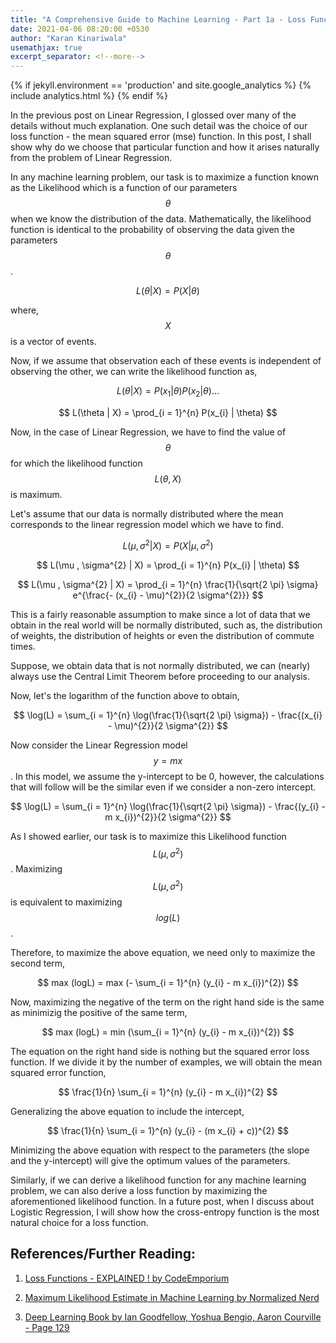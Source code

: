 ```yaml
---
title: "A Comprehensive Guide to Machine Learning - Part 1a - Loss Functions"
date: 2021-04-06 08:20:00 +0530
author: "Karan Kinariwala"
usemathjax: true
excerpt_separator: <!--more-->
---
```


{% if jekyll.environment == 'production' and site.google_analytics %}
{% include analytics.html %}
{% endif %}

In the previous post on Linear Regression, I glossed over many of the details without much explanation. One such detail was the choice of our loss function - the mean squared error (mse) function. In this post, I shall show why do we choose that particular function and how it arises naturally from the problem of Linear Regression.

<!--more-->

In any machine learning problem, our task is to maximize a function known as the Likelihood which is a function of our parameters $$ \theta $$ when we know the distribution of the data. Mathematically, the likelihood function is identical to the probability of observing the data given the parameters $$ \theta $$.

$$
L(\theta | X) = P(X | \theta)
$$

where, $$ X $$ is a vector of events.

Now, if we assume that observation each of these events is independent of observing the other, we can write the likelihood function as,

$$
L(\theta | X) = P(x_{1} | \theta) P(x_{2} | \theta) ...
$$

$$
L(\theta | X) = \prod_{i = 1}^{n} P(x_{i} | \theta)
$$

Now, in the case of Linear Regression, we have to find the value of $$\theta$$ for which the likelihood function $$L(\theta , X)$$ is maximum.

Let's assume that our data is normally distributed where the mean corresponds to the linear regression model which we have to find.

$$
L(\mu , \sigma^{2} | X) = P(X | \mu, \sigma^{2})
$$

$$
L(\mu , \sigma^{2} | X) = \prod_{i = 1}^{n} P(x_{i} | \theta)
$$

$$
L(\mu , \sigma^{2} | X) = \prod_{i = 1}^{n} \frac{1}{\sqrt{2 \pi} \sigma} e^{\frac{- (x_{i} - \mu)^{2}}{2 \sigma^{2}}}
$$

This is a fairly reasonable assumption to make since a lot of data that we obtain in the real world will be normally distributed, such as, the distribution of weights, the distribution of heights or even the distribution of commute times.

Suppose, we obtain data that is not normally distributed, we can (nearly) always use the Central Limit Theorem before proceeding to our analysis.

Now, let's the logarithm of the function above to obtain,

$$
\log(L) = \sum_{i = 1}^{n} \log(\frac{1}{\sqrt{2 \pi} \sigma}) - \frac{(x_{i} - \mu)^{2}}{2 \sigma^{2}}
$$

Now consider the Linear Regression model $$ y = mx $$. In this model, we assume the y-intercept to be 0, however, the calculations that will follow will be the similar even if we consider a non-zero intercept.

$$
\log(L) = \sum_{i = 1}^{n} \log(\frac{1}{\sqrt{2 \pi} \sigma}) - \frac{(y_{i} - m x_{i})^{2}}{2 \sigma^{2}}
$$

As I showed earlier, our task is to maximize this Likelihood function $$ L(\mu, \sigma^{2}) $$. Maximizing $$ L(\mu, \sigma^{2}) $$ is equivalent to maximizing $$ log(L) $$.

Therefore, to maximize the above equation, we need only to maximize the second term,

$$
max (logL) = max (- \sum_{i = 1}^{n} (y_{i} - m x_{i})^{2})
$$

Now, maximizing the negative of the term on the right hand side is the same as minimizig the positive of the same term,

$$
max (logL) = min (\sum_{i = 1}^{n} (y_{i} - m x_{i})^{2})
$$

The equation on the right hand side is nothing but the squared error loss function. If we divide it by the number of examples, we will obtain the mean squared error function,

$$
\frac{1}{n} \sum_{i = 1}^{n} (y_{i} - m x_{i})^{2}
$$

Generalizing the above equation to include the intercept,

$$
\frac{1}{n} \sum_{i = 1}^{n} (y_{i} - (m x_{i} + c))^{2}
$$

Minimizing the above equation with respect to the parameters (the slope and the y-intercept) will give the optimum values of the parameters.

Similarly, if we can derive a likelihood function for any machine learning problem, we can also derive a loss function by maximizing the aforementioned likelihood function. In a future post, when I discuss about Logistic Regression, I will show how the cross-entropy function is the most natural choice for a loss function.

## References/Further Reading:

1. [Loss Functions - EXPLAINED ! by CodeEmporium](https://www.youtube.com/watch?v=QBbC3Cjsnjg)

2. [Maximum Likelihood Estimate in Machine Learning by Normalized Nerd](https://www.youtube.com/watch?v=2PfGO753UHk)

3. [Deep Learning Book by Ian Goodfellow, Yoshua Bengio, Aaron Courville - Page 129](https://www.deeplearningbook.org/contents/ml.html)